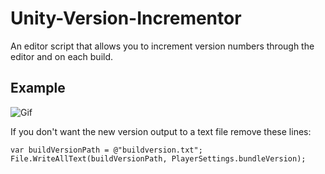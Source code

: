 # Unity-Version-Incrementor
An editor script that allows you to increment version numbers through the editor and on each build.

## Example
![Gif](http://puu.sh/BwyJ9/ac1b64ef89.gif)

If you don't want the new version output to a text file remove these lines:

```
var buildVersionPath = @"buildversion.txt";
File.WriteAllText(buildVersionPath, PlayerSettings.bundleVersion);
```
